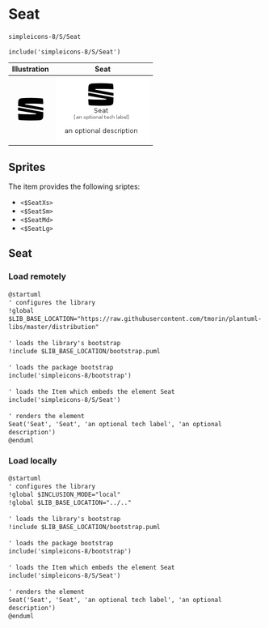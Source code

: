 # Seat


```text
simpleicons-8/S/Seat
```

```text
include('simpleicons-8/S/Seat')
```



| Illustration | Seat |
| :---: | :---: |
| ![illustration for Illustration](../../simpleicons-8/S/Seat.png) | ![illustration for Seat](../../simpleicons-8/S/Seat.Local.png) |



## Sprites
The item provides the following sriptes:

- `<$SeatXs>`
- `<$SeatSm>`
- `<$SeatMd>`
- `<$SeatLg>`





## Seat

### Load remotely
```plantuml
@startuml
' configures the library
!global $LIB_BASE_LOCATION="https://raw.githubusercontent.com/tmorin/plantuml-libs/master/distribution"

' loads the library's bootstrap
!include $LIB_BASE_LOCATION/bootstrap.puml

' loads the package bootstrap
include('simpleicons-8/bootstrap')

' loads the Item which embeds the element Seat
include('simpleicons-8/S/Seat')

' renders the element
Seat('Seat', 'Seat', 'an optional tech label', 'an optional description')
@enduml
```

### Load locally
```plantuml
@startuml
' configures the library
!global $INCLUSION_MODE="local"
!global $LIB_BASE_LOCATION="../.."

' loads the library's bootstrap
!include $LIB_BASE_LOCATION/bootstrap.puml

' loads the package bootstrap
include('simpleicons-8/bootstrap')

' loads the Item which embeds the element Seat
include('simpleicons-8/S/Seat')

' renders the element
Seat('Seat', 'Seat', 'an optional tech label', 'an optional description')
@enduml
```

